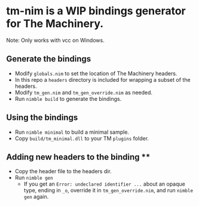 # tm-nim is a WIP bindings generator for The Machinery. #

Note: Only works with vcc on Windows.
## Generate the bindings ##
- Modify `globals.nim` to set the location of The Machinery headers.
- In this repo a `headers` directory is included for wrapping a subset of the headers.
- Modify `tm_gen.nim` and `tm_gen_override.nim` as needed.
- Run `nimble build` to generate the bindings.

## Using the bindings ##
- Run `nimble minimal` to build a minimal sample.
- Copy `build/tm_minimal.dll` to your TM `plugins` folder.

## Adding new headers to the binding **
- Copy the header file to the headers dir.
- Run `nimble gen`
  - If you get an `Error: undeclared identifier ...` about an opaque type, ending in `_o`, override it in `tm_gen_override.nim`, and run `nimble gen` again.